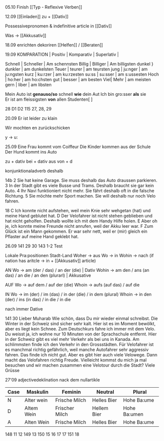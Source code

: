 05.10
Finish [[Typ - Reflexive Verben]]


12.09
[[Einladen]] zu + [[Dativ]]

Possessivepronomen & indefinitive article in [[Dativ]]

Was -> [[Akkusativ]]


18.09
enrichten dekoriren
[[Helfen]] / [[Beraten]]


19.09
KOMPARATION
| Positiv | Komparativ | Superlativ |

Schnell | Schneller | Am  schennsten
Billig | Billiger | Am billigsten
dunkel } dunkler | am dunkelsten
Teuer | teurer | am teursten
jung | ju:nger | am ju:ngsten
kurz | ku:rzer | am ku:rzesten
su:ss | su:sser | am s:ussesten
Hoch | ho:her | am ho:chsten
gut | besser | am besten
Viel| Mehr | am meisten
gern | liber | am libsten

Mein Auto ist **genauso/so** schnell **wie** dein Aut
Ich bin gro:sser **als** sie\
Er ist am fleissigsten **von** allen Studenten[ ]

28 D1 D2
115 27, 28, 29


20.09
Er ist leider zu klain

Wir mochten en zurückschicken 

y -> u: 


25.09
Eine Frau kommt vom Coiffeur
Die Kinder kommen aus der Schule
Der Hund kommt ins Auto

zu + dativ
bei + dativ
aus
von + d

konjunktionaladverb
deshalb


14b
2 Sie hat keine Garage. Sie muss deshalb das Auto draussen parkieren.
3 In der Stadt gibt es viele Busse und Trams. Deshalb braucht sie gar kein Auto.
4 Ihr Navi funktioniert nicht mehr. Sie fährt deshalb oft in die falsche Richtung.
5 Sie möchte mehr Sport machen. Sie will deshalb nur noch Velo fahren.


18
C Ich konnte nicht aufstehen, weil mein Knie sehr wehgetan (hat) und meine Hand geblutet hat.
D Der Velofahrer ist nicht stehen geblieben und hat nicht geholfen. Deshalb wollte ich mit dem Handy Hilfe holen.
E Aber oh je, ich konnte meine Freunde nicht anrufen, weil der Akku leer war.
F Zum Glück ist ein Mann gekommen. Er war sehr nett, weil er (mir) gleich ein Pflaster auf meine Hand geklebt hat.



26.09
141 29 30
143 1-2
Test

Lokale Pra:positionen
Stadt-Land
Woher -> aus
Wo -> in
Wohin -> nach (if nation has aritcle -> in + [[Akkusativ]] article)


AN
Wo -> am (der / das) / an der (die) | Dativ
Wohin -> am den / ans (an das) / an die  / an den (plurarl) | Akkusative

AUF
Wo -> auf dem / auf der (die) 
Whoin -> aufs (auf das) / auf die 

IN
Wo -> im (der) / im (das) / in der (die) / in dem (plural)
Whoin -> in den (der)  / ins (in das) / in die / in die

nach immer Dative

141 30
Lieber Muharab
Wie schön, dass Du mir wieder einmal schreibst. Die Winter in der Schweiz sind sicher sehr kalt. Hier ist es im Moment bewölkt, aber es liegt kein Schnee. Zum Deutschkurs fahre ich immer mit dem Velo. Du weisst ja, ich wohne nur 10 Minuten von der Sprachschule entfernt. Hier in der Schweiz gibt es viel mehr Verkehr als bei uns in Kanada. Am schlimmsten finde ich den Verkehr in den Grossstädten. Für Velofahrer ist es manchmal richtig gefährlich, weil manche Autofahrer sehr aggressiv fahren. Das finde ich nicht gut. Aber es gibt hier auch viele Velowege. Dann macht das Velofahren richtig Freude. Vielleicht kommst du mich ja mal besuchen und wir machen zusammen eine Velotour durch die Stadt?
Viele Grüsse


27'09
adjectivedeklination nack dem nullartikle

| Case | Maskulin   | Feminin        | Neutral     | Plural       |
| ---- | ---------- | -------------- | ----------- | ------------ |
| N    | Alter wein | Frische Milch  | Helles Bier | Hohe Ba:ume  |
| D    | Altem Wein | Frischer Milch | Hellem Bier | Hohe Ba:umen |
| A    | Alten Wein | Frische Milch  | Helles Bier | Hohe Ba:ume  |
 
148 11 12
149 13
150 15 16 17 17
151 18